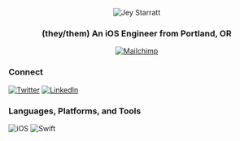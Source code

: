 <p align="center">
  <img src="https://user-images.githubusercontent.com/14265046/182035968-233089c5-1210-4531-8dc7-8b8716452499.png" alt="Jey Starratt"/>
</p>
<h3 align="center">(they/them) An iOS Engineer from Portland, OR</h3>
<p align="center">
  <a href="https://mailchimp.com" target="_blank"><img src="https://img.shields.io/badge/mailchimp-%23FFE01B.svg?&style=for-the-badge&logo=mailchimp&logoColor=black" alt="Mailchimp"/></a>
</p>

<h3 align="left">Connect</h3>
<a href="https://twitter.com/jeystarratt" target="_blank"><img src="https://img.shields.io/badge/twitter-%231DA1F2.svg?&style=for-the-badge&logo=twitter&logoColor=white" alt="Twitter"/></a>
<a href="https://linkedin.com/in/jeystarratt/" target="_blank"><img src="https://img.shields.io/badge/linkedin-%230077B5.svg?&style=for-the-badge&logo=linkedin&logoColor=white" alt="LinkedIn"/></a>

<h3 align="left">Languages, Platforms, and Tools</h3>
<p align="left">
  <img src="https://img.shields.io/badge/iOS-000000?logo=ios&logoColor=white&style=for-the-badge" alt="iOS">
  <img src="https://img.shields.io/badge/swift-%23FA7343.svg?&style=for-the-badge&logo=swift&logoColor=white" alt="Swift">
</p>
